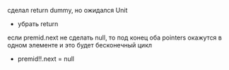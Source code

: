 сделал return dummy, но ожидался Unit
 - убрать return

если premid.next не сделать null, то под конец оба pointers 
окажутся в одном элементе и это будет бесконечный цикл
- premid!!.next = null